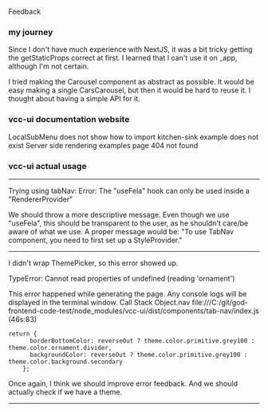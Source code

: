 Feedback

### my journey

Since I don't have much experience with NextJS, it was a bit tricky getting the getStaticProps correct at first. I learned that I can't use it on \_app, although I'm not certain.

I tried making the Carousel component as abstract as possible. It would be easy making a single CarsCarousel, but then it would be hard to reuse it. I thought about having a simple API for it.

### vcc-ui documentation website

LocalSubMenu does not show how to import
kitchen-sink example does not exist
Server side rendering examples page 404 not found

### vcc-ui actual usage

---

Trying using tabNav:
Error: The "useFela" hook can only be used inside a "RendererProvider"

We should throw a more descriptive message. Even though we use "useFela", this should be transparent to the user, as he shouldn't care/be aware of what we use.
A proper message would be: "To use TabNav component, you need to first set up a StyleProvider."

---

I didn't wrap ThemePicker, so this error showed up.

TypeError: Cannot read properties of undefined (reading 'ornament')

This error happened while generating the page. Any console logs will be displayed in the terminal window.
Call Stack
Object.nav
file:///C:/git/god-frontend-code-test/node_modules/vcc-ui/dist/components/tab-nav/index.js (46s:83)

```
return {
      borderBottomColor: reverseOut ? theme.color.primitive.grey100 : theme.color.ornament.divider,
      backgroundColor: reverseOut ? theme.color.primitive.grey100 : theme.color.background.secondary
    };
```

Once again, I think we should improve error feedback. And we should actually check if we have a theme.

---
